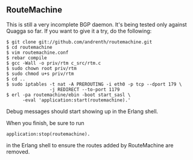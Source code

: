 RouteMachine
------------

This is still a very incomplete BGP daemon. It's being tested only against
Quagga so far. If you want to give it a try, do the following:

    $ git clone git://github.com/andrenth/routemachine.git
    $ cd routemachine
    $ vim routemachine.conf
    $ rebar compile
    $ gcc -Wall -o priv/rtm c_src/rtm.c
    $ sudo chown root priv/rtm
    $ sudo chmod u+s priv/rtm
    $ cd ..
    $ sudo iptables -t nat -A PREROUTING -i eth0 -p tcp --dport 179 \
                    -j REDIRECT --to-port 1179
    $ erl -pa routemachine/ebin -boot start_sasl \
          -eval 'application:start(routemachine).'

Debug messages should start showing up in the Erlang shell.

When you finish, be sure to run

    application:stop(routemachine).

in the Erlang shell to ensure the routes added by RouteMachine are removed.
